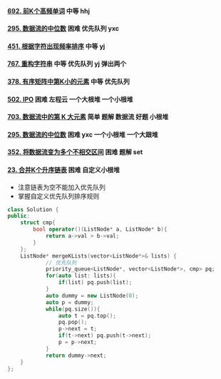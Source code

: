 #### [692. 前K个高频单词](https://leetcode-cn.com/problems/top-k-frequent-words/)   中等 hhj

#### [295. 数据流的中位数](https://leetcode-cn.com/problems/find-median-from-data-stream/)  困难 优先队列 yxc

#### [451. 根据字符出现频率排序](https://leetcode-cn.com/problems/sort-characters-by-frequency/) 中等 yj 

#### [767. 重构字符串](https://leetcode-cn.com/problems/reorganize-string/) 中等 优先队列 yj 弹出两个

#### [378. 有序矩阵中第K小的元素](https://leetcode-cn.com/problems/kth-smallest-element-in-a-sorted-matrix/) 中等 优先队列

#### [502. IPO](https://leetcode-cn.com/problems/ipo/) 困难 左程云 一个大根堆 一个小根堆

#### [703. 数据流中的第 K 大元素](https://leetcode-cn.com/problems/kth-largest-element-in-a-stream/) 简单 题解 数据流 好题  小根堆

#### [295. 数据流的中位数](https://leetcode-cn.com/problems/find-median-from-data-stream/) 困难 yxc  一个小根堆 一个大跟堆 

#### [352. 将数据流变为多个不相交区间](https://leetcode-cn.com/problems/data-stream-as-disjoint-intervals/) 困难 题解 set 

#### [23. 合并K个升序链表](https://leetcode-cn.com/problems/merge-k-sorted-lists/) 困难 自定义小根堆

-   注意链表为空不能加入优先队列
-   掌握自定义优先队列排序规则

```cpp
class Solution {
public:
    struct cmp{
        bool operator()(ListNode* a, ListNode* b){
            return a->val > b->val;
        }
    };
    ListNode* mergeKLists(vector<ListNode*>& lists) {
            // 优先队列
            priority_queue<ListNode*, vector<ListNode*>, cmp> pq; 
            for(auto list: lists){
                if(list) pq.push(list);
            }
            auto dummy = new ListNode(0);
            auto p = dummy;
            while(pq.size()){
                auto t = pq.top();
                pq.pop();
                p->next = t;
                if(t->next) pq.push(t->next);
                p = p->next;
            }
            return dummy->next;
    }
};
```





